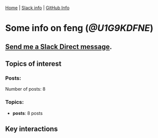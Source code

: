 [Home](https://kelu124.github.io/echommunity/) | [Slack info](https://kelu124.github.io/echommunity/) | [GitHub Info](https://kelu124.github.io/echommunity/github.html)

# Some info on __feng__ (_@U1G9KDFNE_)


## [Send me a Slack Direct message](https://echopen.slack.com/messages/@feng/).

## Topics of interest

### Posts: 

Number of posts: 8

### Topics:

* __posts__: 8 posts

## Key interactions 

